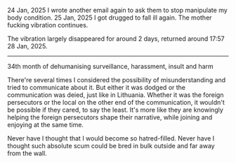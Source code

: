 24 Jan, 2025 I wrote another email again to ask them to stop manipulate my body condition. 25 Jan, 2025 I got drugged to fall ill again. The mother fucking vibration continues.

The vibration largely disappeared for around 2 days, returned around 17:57 28 Jan, 2025.

---

34th month of dehumanising surveillance, harassment, insult and harm

There're several times I considered the possibility of misunderstanding and tried to communicate about it. But either it was dodged or the communication was deied, just like in Lithuania.
Whether it was the foreign persecutors or the local on the other end of the communication, it wouldn't be possible if they cared, to say the least. It's more like they are knowingly helping the foreign persecutors shape their narrative, while joining and enjoying at the same time.


Never have I thought that I would become so hatred-filled.
Never have I thought such absolute scum could be bred in bulk outside and far away from the wall.
